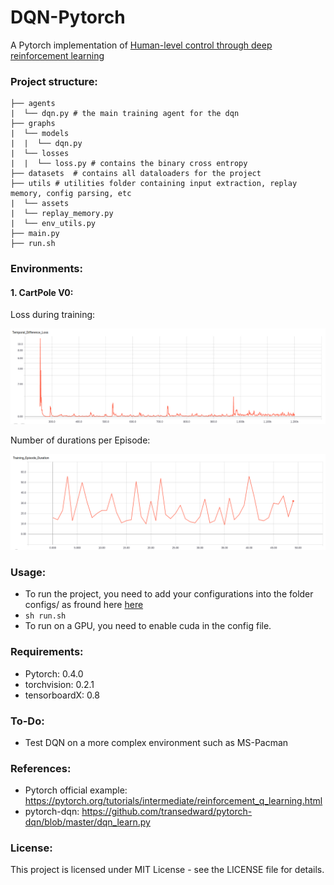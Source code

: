 # DQN-Pytorch
A Pytorch implementation of [Human-level control through deep reinforcement learning](https://www.nature.com/articles/nature14236)

### Project structure:
```
├── agents
|  └── dqn.py # the main training agent for the dqn
├── graphs
|  └── models
|  |  └── dqn.py
|  └── losses
|  |  └── loss.py # contains the binary cross entropy
├── datasets  # contains all dataloaders for the project
├── utils # utilities folder containing input extraction, replay memory, config parsing, etc
|  └── assets
|  └── replay_memory.py
|  └── env_utils.py
├── main.py
├── run.sh
```

### Environments:
#### 1. CartPole V0:
Loss during training:

![alt text](./utils/assets/CartPole_exp0_loss.png "Loss during training")

Number of durations per Episode:

![alt text](./utils/assets/CartPole_exp0_episodes.png "Loss during training")


### Usage:
- To run the project, you need to add your configurations into the folder configs/ as fround here [here](https://github.com/hagerrady13/DQN-Pytorch/blob/master/configs/dqn_exp_0.json)
- ``` sh run.sh ```
- To run on a GPU, you need to enable cuda in the config file.


### Requirements:
- Pytorch: 0.4.0
- torchvision: 0.2.1
- tensorboardX: 0.8

### To-Do:

- Test DQN on a more complex environment such as MS-Pacman

### References:
- Pytorch official example: https://pytorch.org/tutorials/intermediate/reinforcement_q_learning.html
- pytorch-dqn: https://github.com/transedward/pytorch-dqn/blob/master/dqn_learn.py

### License:
This project is licensed under MIT License - see the LICENSE file for details.